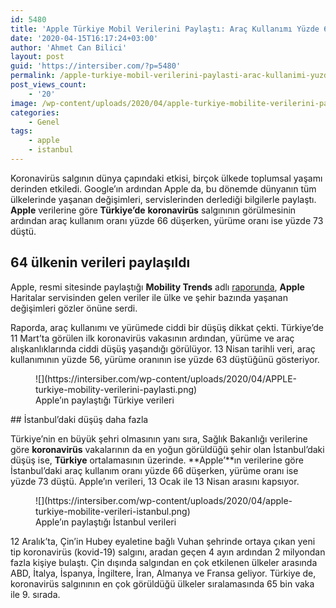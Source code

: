 ```yaml
---
id: 5480
title: 'Apple Türkiye Mobil Verilerini Paylaştı: Araç Kullanımı Yüzde 66, Yürüme Yüzde 73 Azaldı'
date: '2020-04-15T16:17:24+03:00'
author: 'Ahmet Can Bilici'
layout: post
guid: 'https://intersiber.com/?p=5480'
permalink: /apple-turkiye-mobil-verilerini-paylasti-arac-kullanimi-yuzde-66-yurume-yuzde-73-azaldi/
post_views_count:
    - '20'
image: /wp-content/uploads/2020/04/apple-turkiye-mobilite-verilerini-paylasti-arac-kullanimi-ve-yurume-orani-azaldi.jpeg
categories:
    - Genel
tags:
    - apple
    - istanbul
---
```


Koronavirüs salgının dünya çapındaki etkisi, birçok ülkede toplumsal yaşamı derinden etkiledi. Google’ın ardından Apple da, bu dönemde dünyanın tüm ülkelerinde yaşanan değişimleri, servislerinden derlediği bilgilerle paylaştı. **Apple** verilerine göre **Türkiye’de** **koronavirüs** salgınının görülmesinin ardından araç kullanım oranı yüzde 66 düşerken, yürüme oranı ise yüzde 73 düştü.

## 64 ülkenin verileri paylaşıldı

Apple, resmi sitesinde paylaştığı **Mobility Trends** adlı [raporunda](https://www.apple.com/covid19/mobility), **Apple** Haritalar servisinden gelen veriler ile ülke ve şehir bazında yaşanan değişimleri gözler önüne serdi.

Raporda, araç kullanımı ve yürümede ciddi bir düşüş dikkat çekti. Türkiye’de 11 Mart’ta görülen ilk koronavirüs vakasının ardından, yürüme ve araç alışkanlıklarında ciddi düşüş yaşandığı görülüyor. 13 Nisan tarihli veri, araç kullanımının yüzde 56, yürüme oranının ise yüzde 63 düştüğünü gösteriyor.

<figure class="wp-block-image size-large">![](https://intersiber.com/wp-content/uploads/2020/04/APPLE-turkiye-mobility-verilerini-paylasti.png)<figcaption>Apple’ın paylaştığı Türkiye verileri</figcaption></figure>## İstanbul’daki düşüş daha fazla

Türkiye’nin en büyük şehri olmasının yanı sıra, Sağlık Bakanlığı verilerine göre **koronavirüs** vakalarının da en yoğun görüldüğü şehir olan İstanbul’daki düşüş ise, **Türkiye** ortalamasının üzerinde. **Apple’**ın verilerine göre İstanbul’daki araç kullanım oranı yüzde 66 düşerken, yürüme oranı ise yüzde 73 düştü. Apple’ın verileri, 13 Ocak ile 13 Nisan arasını kapsıyor.

<figure class="wp-block-image size-large">![](https://intersiber.com/wp-content/uploads/2020/04/apple-turkiye-mobilite-verileri-istanbul.png)<figcaption>Apple’ın paylaştığı İstanbul verileri</figcaption></figure>12 Aralık’ta, Çin’in Hubey eyaletine bağlı Vuhan şehrinde ortaya çıkan yeni tip koronavirüs (kovid-19) salgını, aradan geçen 4 ayın ardından 2 milyondan fazla kişiye bulaştı. Çin dışında salgından en çok etkilenen ülkeler arasında ABD, İtalya, İspanya, İngiltere, İran, Almanya ve Fransa geliyor. Türkiye de, koronavirüs salgınının en çok görüldüğü ülkeler sıralamasında 65 bin vaka ile 9. sırada.